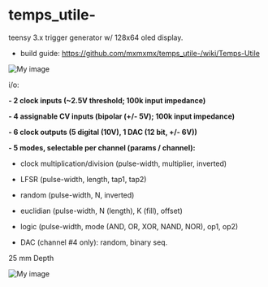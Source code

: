 temps_utile-
============

teensy 3.x trigger generator w/ 128x64 oled display.

- build guide: https://github.com/mxmxmx/temps_utile-/wiki/Temps-Utile


![My image](https://farm1.staticflickr.com/628/20400765240_149a3ea220_b.jpg)


i/o:

**- 2 clock inputs (~2.5V threshold; 100k input impedance)**

**- 4 assignable CV inputs (bipolar (+/- 5V); 100k input impedance)**

**- 6 clock outputs (5 digital (10V), 1 DAC (12 bit, +/- 6V))**

**- 5 modes, selectable per channel (params / channel):** 

  - clock multiplication/division (pulse-width, multiplier, inverted)

  - LFSR (pulse-width, length, tap1, tap2)

  - random (pulse-width, N, inverted)

  - euclidian (pulse-width, N (length), K (fill), offset)

  - logic (pulse-width, mode (AND, OR, XOR, NAND, NOR), op1, op2)

  - DAC (channel #4 only): random, binary seq.

25 mm Depth

![My image](https://farm1.staticflickr.com/654/20400744418_250ae63aeb_b.jpg)

